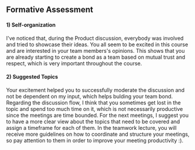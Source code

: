 ## Formative Assessment

#### 1) Self-organization

I've noticed that, during the Product discussion, everybody was involved and tried to showcase their ideas.
You all seem to be excited in this course and are interested in your team members's opinions.
This shows that you are already starting to create a bond as a team based on mutual trust and respect, which is very important throughout the course.

#### 2) Suggested Topics

Your excitement helped you to successfully moderate the discussion and not be dependent on my input, which helps bulding your team bond.
Regarding the discussion flow, I think that you sometimes get lost in the topic and spend too much time on it, which is not necessarily productive since the meetings are time bounded.
For the next meetings, I suggest you to have a more clear view about the topics that need to be covered and assign a timeframe for each of them.
In the teamwork lecture, you will receive more guidelines on how to coordinate and structure your meetings, so pay attention to them in order to improve your meeting productivity :).
